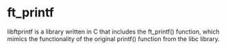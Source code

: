 # ft_printf

libftprintf is a library written in C that includes the ft_printf() function, which mimics the functionality of the original printf() function from the libc library.
